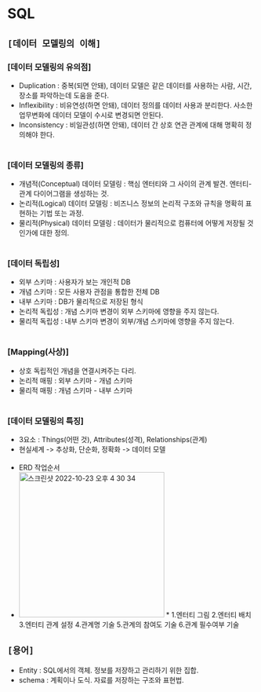 # SQL

## `[데이터 모델링의 이해]`

### [데이터 모델링의 유의점]
* Duplication : 중복(되면 안돼), 데이터 모델은 같은 데이터를 사용하는 사람, 시간, 장소를 파악하는데 도움을 준다.
* Inflexibility : 비유연성(하면 안돼), 데이터 정의를 데이터 사용과 분리한다. 사소한 업무변화에 데이터 모델이 수시로 변경되면 안된다.
* Inconsistency : 비일관성(하면 안돼), 데이터 간 상호 연관 관계에 대해 명확히 정의해야 한다.<br><br>

### [데이터 모델링의 종류]
* 개념적(Conceptual) 데이터 모델링 : 핵심 엔터티와 그 사이의 관계 발견. 엔터티-관계 다이어그램을 생성하는 것.
* 논리적(Logical) 데이터 모델링 : 비즈니스 정보의 논리적 구조와 규칙을 명확히 표현하는 기법 또는 과정.
* 물리적(Physical) 데이터 모델링 : 데이터가 물리적으로 컴퓨터에 어떻게 저장될 것인가에 대한 정의.<br><br>

### [데이터 독립성]
* 외부 스키마 : 사용자가 보는 개인적 DB
* 개념 스키마 : 모든 사용자 관점을 통합한 전체 DB
* 내부 스키마 : DB가 물리적으로 저장된 형식
* 논리적 독립성 : 개념 스키마 변경이 외부 스키마에 영향을 주지 않는다.
* 물리적 독립성 : 내부 스키마 변경이 외부/개념 스키마에 영향을 주지 않는다.<br><br>

### [Mapping(사상)]
* 상호 독립적인 개념을 연결시켜주는 다리.
* 논리적 매핑 : 외부 스키마 - 개념 스키마
* 물리적 매핑 : 개념 스키마 - 내부 스키마<br><br>

### [데이터 모델링의 특징]
* 3요소 : Things(어떤 것), Attributes(성격), Relationships(관계)
* 현실세계 -> 추상화, 단순화, 정확화 -> 데이터 모델<br><br>
* ERD 작업순서
* <img width="296" alt="스크린샷 2022-10-23 오후 4 30 34" src="https://user-images.githubusercontent.com/112922638/197379889-0867dd82-cd06-49ed-a50e-91374577f4c8.png">
    * 1.엔터티 그림 2.엔터티 배치 3.엔터티 관계 설정 4.관계명 기술 5.관계의 참여도 기술 6.관계 필수여부 기술










## `[용어]`
* Entity : SQL에서의 객체. 정보를 저장하고 관리하기 위한 집합.
* schema : 계획이나 도식. 자료를 저장하는 구조와 표현법.<br><br>
